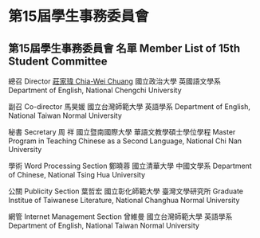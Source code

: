 # 第15屆學生事務委員會

## 第15屆學生事務委員會 名單 Member List of 15th Student Committee

總召 Director
[莊家瑋 Chia-Wei Chuang](https://orcid.org/%200000-0002-3029-4463)
國立政治大學 英國語文學系
Department of English, National Chengchi University

副召 Co-director
馬昊媛
國立台灣師範大學 英語學系
Department of English, National Taiwan Normal University

秘書 Secretary
周    祥
國立暨南國際大學 華語文教學碩士學位學程
Master Program in Teaching Chinese as a Second Language, National Chi Nan University

學術 Word Processing Section
鄭曉蓉
國立清華大學 中國文學系
Department of Chinese, National Tsing Hua University

公關 Publicity Section
葉哲宏
國立彰化師範大學 臺灣文學研究所
Graduate Institue of Taiwanese Literature, National Changhua Normal University

網管 Internet Management Section
曾維曼
國立台灣師範大學 英語學系
Department of English, National Taiwan Normal University
